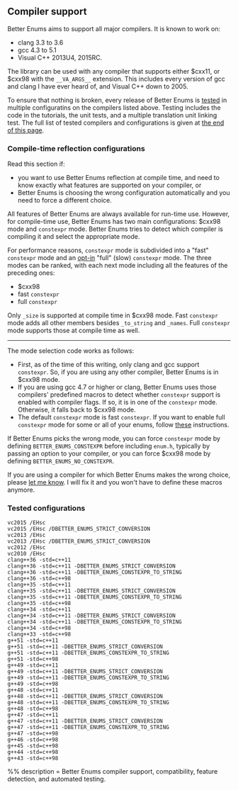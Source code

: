 ## Compiler support

Better Enums aims to support all major compilers. It is known to work on:

  - clang 3.3 to 3.6
  - gcc 4.3 to 5.1
  - Visual C++ 2013U4, 2015RC.

The library can be used with any compiler that supports either $cxx11, or $cxx98
with the `__VA_ARGS__` extension. This includes every version of gcc and clang I
have ever heard of, and Visual C++ down to 2005.

To ensure that nothing is broken, every release of Better Enums is
[tested]($repo/tree/master/test) in multiple configuratins on the compilers
listed above. Testing includes the code in the tutorials, the unit tests, and a
multiple translation unit linking test. The full list of tested compilers and
configurations is given at [the end of this page](#TestedConfigurations).

### Compile-time reflection configurations

Read this section if:

  - you want to use Better Enums reflection at compile time, and need to know
    exactly what features are supported on your compiler, or
  - Better Enums is choosing the wrong configuration automatically and you need
    to force a different choice.

All features of Better Enums are always available for run-time use. However, for
compile-time use, Better Enums has two main configurations: $cxx98 mode and
`constexpr` mode. Better Enums tries to detect which compiler is compiling it
and select the appropriate mode.

For performance reasons, `constexpr` mode is subdivided into a "fast"
`constexpr` mode and an
[opt-in](${prefix}OptInFeatures.html#CompileTimeNameTrimming) "full" (slow)
`constexpr` mode. The three modes can be ranked, with each next mode including
all the features of the preceding ones:

  - $cxx98
  - fast `constexpr`
  - full `constexpr`

Only `_size` is supported at compile time in $cxx98 mode. Fast `constexpr` mode
adds all other members besides `_to_string` and `_names`. Full `constexpr` mode
supports those at compile time as well.

---

The mode selection code works as follows:

  - First, as of the time of this writing, only clang and gcc support
    `constexpr`. So, if you are using any other compiler, Better Enums is in
    $cxx98 mode.
  - If you are using gcc 4.7 or higher or clang, Better Enums uses those
    compilers' predefined macros to detect whether `constexpr` support is
    enabled with compiler flags. If so, it is in one of the `constexpr` mode.
    Otherwise, it falls back to $cxx98 mode.
  - The default `constexpr` mode is fast `constexpr`. If you want to enable
    full `constexpr` mode for some or all of your enums, follow
    [these](${prefix}OptInFeatures.html#CompileTimeNameTrimming) instructions.

If Better Enums picks the wrong mode, you can force `constexpr` mode by defining
`BETTER_ENUMS_CONSTEXPR` before including `enum.h`, typically by passing an
option to your compiler, or you can force $cxx98 mode by defining
`BETTER_ENUMS_NO_CONSTEXPR`.

If you are using a compiler for which Better Enums makes the wrong choice,
please [let me know](${prefix}Contact.html). I will fix it and you won't have to
define these macros anymore.

### Tested configurations

~~~comment
vc2015 /EHsc
vc2015 /EHsc /DBETTER_ENUMS_STRICT_CONVERSION
vc2013 /EHsc
vc2013 /EHsc /DBETTER_ENUMS_STRICT_CONVERSION
vc2012 /EHsc
vc2010 /EHsc
clang++36 -std=c++11
clang++36 -std=c++11 -DBETTER_ENUMS_STRICT_CONVERSION
clang++36 -std=c++11 -DBETTER_ENUMS_CONSTEXPR_TO_STRING
clang++36 -std=c++98
clang++35 -std=c++11
clang++35 -std=c++11 -DBETTER_ENUMS_STRICT_CONVERSION
clang++35 -std=c++11 -DBETTER_ENUMS_CONSTEXPR_TO_STRING
clang++35 -std=c++98
clang++34 -std=c++11
clang++34 -std=c++11 -DBETTER_ENUMS_STRICT_CONVERSION
clang++34 -std=c++11 -DBETTER_ENUMS_CONSTEXPR_TO_STRING
clang++34 -std=c++98
clang++33 -std=c++98
g++51 -std=c++11
g++51 -std=c++11 -DBETTER_ENUMS_STRICT_CONVERSION
g++51 -std=c++11 -DBETTER_ENUMS_CONSTEXPR_TO_STRING
g++51 -std=c++98
g++49 -std=c++11
g++49 -std=c++11 -DBETTER_ENUMS_STRICT_CONVERSION
g++49 -std=c++11 -DBETTER_ENUMS_CONSTEXPR_TO_STRING
g++49 -std=c++98
g++48 -std=c++11
g++48 -std=c++11 -DBETTER_ENUMS_STRICT_CONVERSION
g++48 -std=c++11 -DBETTER_ENUMS_CONSTEXPR_TO_STRING
g++48 -std=c++98
g++47 -std=c++11
g++47 -std=c++11 -DBETTER_ENUMS_STRICT_CONVERSION
g++47 -std=c++11 -DBETTER_ENUMS_CONSTEXPR_TO_STRING
g++47 -std=c++98
g++46 -std=c++98
g++45 -std=c++98
g++44 -std=c++98
g++43 -std=c++98
~~~

%% description =
Better Enums compiler support, compatibility, feature detection, and automated
testing.
